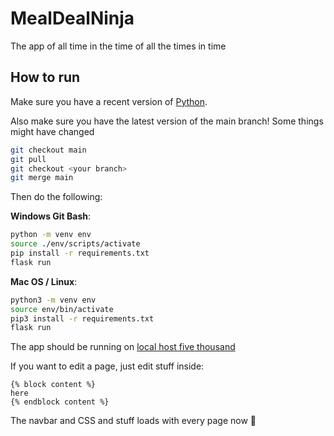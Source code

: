 # MealDealNinja

The app of all time in the time of all the times in time

## How to run

Make sure you have a recent version of [Python](https://www.python.org/downloads/).

Also make sure you have the latest version of the main branch! Some things might have changed

```bash
git checkout main
git pull
git checkout <your branch>
git merge main
```

Then do the following:

**Windows Git Bash**:

```bash
python -m venv env
source ./env/scripts/activate
pip install -r requirements.txt
flask run
```

**Mac OS / Linux**:

```bash
python3 -m venv env
source env/bin/activate
pip3 install -r requirements.txt
flask run
```

The app should be running on [local host five thousand](http://localhost:5000)

If you want to edit a page, just edit stuff inside:

```
{% block content %}
here
{% endblock content %}
```

The navbar and CSS and stuff loads with every page now :rocket:
